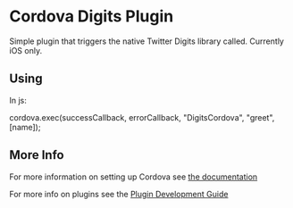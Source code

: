 # Cordova Digits Plugin

Simple plugin that triggers the native Twitter Digits library called.
Currently iOS only.

## Using
  In js:

   cordova.exec(successCallback, errorCallback, "DigitsCordova", "greet", [name]);


## More Info

For more information on setting up Cordova see [the documentation](http://cordova.apache.org/docs/en/4.0.0/guide_cli_index.md.html#The%20Command-Line%20Interface)

For more info on plugins see the [Plugin Development Guide](http://cordova.apache.org/docs/en/4.0.0/guide_hybrid_plugins_index.md.html#Plugin%20Development%20Guide)
